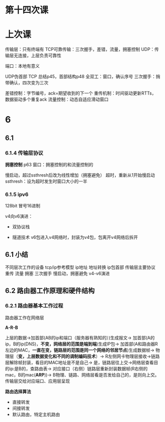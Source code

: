 # 第十四次课

# 上次课

传输层：只有终端有
TCP可靠传输：三次握手，差错，流量，拥塞控制
UDP：传输层无连接，上层负责可靠性

端口：本地有意义

UDP伪首部
TCP 总结p45，首部结构p48
全双工：窗口，确认序号
三次握手：捎带确认，四次变为三次

差错控制：字节编号，ack=期望收到的下一个
重传机制：时间驱动更新RTTs，数据驱动多个重复ack
流量控制：动态自适应滑动窗口

# 6
## 6.1
### 6.1.4 传输层协议

**拥塞控制**
p63
窗口：拥塞控制的和流量控制的

慢启动，超过ssthresh后改为线性增加（拥塞避免）
超时，重新从1开始慢启动
ssthresh：设为超时发生时窗口大小的一半

### 6.1.5 ipv6
128bit
冒号16进制

v4向v6演进：
- 双协议栈

- 隧道技术
v6包进入v4网络时，封装为v4包，包离开v4网络后拆开

## 6.1 小结
不同层次工作的设备
tcp/ip参考模型
ip地址
地址转换
ip包首部
传输层主要协议
重传 流量 拥塞 三次握手
慢启动，拥塞避免
v4-v6演进

## 6.2 路由器工作原理和硬件结构

### 6.2.1 路由器基本工作过程
路由器工作在网络层

**A-R-B**

上层的数据->加首部(AB的ip和端口（服务器有熟知的）)生成报文->
加首部(A的ip，B的ip(DNS)，**不变，网络层的范围是端到端**)生成IP包->
加首部(A和路由器R左边的MAC，**一直在变，链路层的范围是同一个网络的邻居节点**)生成数据帧->
物理层（**变，上层数据变化和不同的调制编码技术**）->
R左侧网卡物理层接收->链路层解除帧封装，看目的MAC地址是不是自己->
是，链路层往上交->网络层查看目的ip:是B的，查路由表->
对应接口（右侧）链路层重新封装数据帧(R右侧的mac，B的mac(**ARP**))->
B物理、链路、网络层看是否发给自己的，是则向上交。传输层交给对应端口、应用层呈现

**路由选择算法**
- 直接转发
- 间接转发
- 默认路由，特定主机路由
